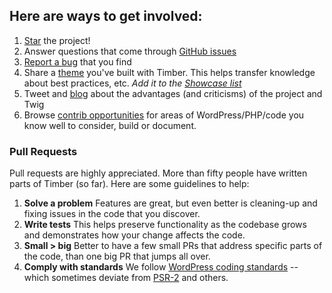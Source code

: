 ## Here are ways to get involved:

1. [Star](https://github.com/timber/timber/stargazers) the project!
2. Answer questions that come through [GitHub issues](https://github.com/timber/timber/issues?state=open)
3. [Report a bug](https://github.com/timber/timber/issues/new) that you find
4. Share a [theme](https://github.com/Upstatement/blades) you've built with Timber. This helps transfer knowledge about best practices, etc. _Add it to the [Showcase list](https://github.com/timber/timber/wiki/Showcase)_
5. Tweet and [blog](http://www.oomphinc.com/blog/2013-10/php-templating-wordpress/#post-content) about the advantages (and criticisms) of the project and Twig
6. Browse [contrib opportunities](https://github.com/timber/timber/issues?labels=contrib-opportunity&page=1&state=open) for areas of WordPress/PHP/code you know well to consider, build or document.


### Pull Requests

Pull requests are highly appreciated. More than fifty people have written parts of Timber (so far). Here are some guidelines to help:

1. **Solve a problem** Features are great, but even better is cleaning-up and fixing issues in the code that you discover.
2. **Write tests** This helps preserve functionality as the codebase grows and demonstrates how your change affects the code.
3. **Small > big** Better to have a few small PRs that address specific parts of the code, than one big PR that jumps all over.
4. **Comply with standards** We follow [WordPress coding standards](https://make.wordpress.org/core/handbook/coding-standards/php/) -- which sometimes deviate from [PSR-2](http://www.php-fig.org/psr/psr-2/) and others.
